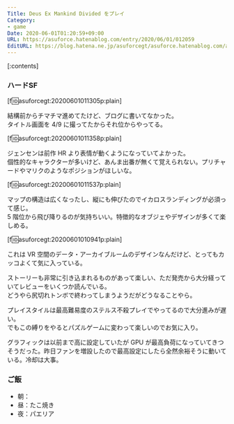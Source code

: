 ```yaml
---
Title: Deus Ex Mankind Divided をプレイ
Category:
- game
Date: 2020-06-01T01:20:59+09:00
URL: https://asuforce.hatenablog.com/entry/2020/06/01/012059
EditURL: https://blog.hatena.ne.jp/asuforcegt/asuforce.hatenablog.com/atom/entry/26006613577300225
---
```


[:contents]

###  ハードSF

[f:id:asuforcegt:20200601011305p:plain]

結構前からチマチマ進めてたけど、ブログに書いてなかった。  
タイトル画面を 4/9 に撮ってたからそれ位からやってる。

[f:id:asuforcegt:20200601011358p:plain]

ジェンセンは前作 HR より表情が動くようになっていてよかった。  
個性的なキャラクターが多いけど、あんま出番が無くて覚えられない。プリチャードやマリクのようなポジションがほしいな。

[f:id:asuforcegt:20200601011537p:plain]

マップの構造は広くなったし、縦にも伸びたのでイカロスランディングが必須って感じ。  
5 階位から飛び降りるのが気持ちいい。特徴的なオブジェやデザインが多くて楽しめる。

[f:id:asuforcegt:20200601010941p:plain]

これは VR 空間のデータ・アーカイブルームのデザインなんだけど、とってもカッコよくて気に入っている。

ストーリーも非常に引き込まれるものがあって楽しい、ただ発売から大分経っていてレビューをいくつか読んでいる。  
どうやら尻切れトンボで終わってしまうようだがどうなることやら。

プレイスタイルは最高難易度のステルス不殺プレイでやってるので大分進みが遅い。  
でもこの縛りをやるとパズルゲームに変わって楽しいのでお気に入り。

グラフィックは以前まで高に設定していたが GPU が最高負荷になっていてきつそうだった。昨日ファンを増設したので最高設定にしたら全然余裕そうに動いている。冷却は大事。

### ご飯

- 朝：
- 昼：たこ焼き
- 夜：パエリア
